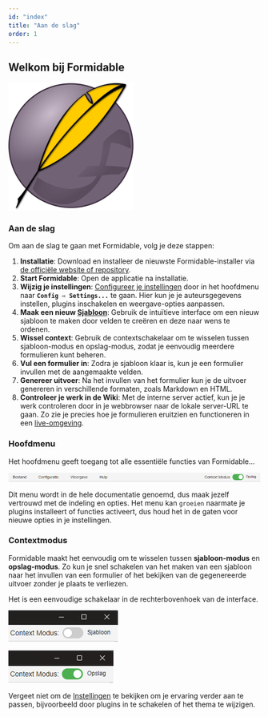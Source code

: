 ```yaml
---
id: "index"
title: "Aan de slag"
order: 1
---
```


## Welkom bij Formidable

![Formidable Logo](images/formidable.png)

### Aan de slag

Om aan de slag te gaan met Formidable, volg je deze stappen:

1. **Installatie**: Download en installeer de nieuwste Formidable-installer via [de officiële website of repository](https://github.com/petervdpas/Formidable/releases).
2. **Start Formidable**: Open de applicatie na installatie.
3. **Wijzig je instellingen**: [Configureer je instellingen](#settings) door in het hoofdmenu naar **`Config ⇨ Settings...`** te gaan. Hier kun je je auteursgegevens instellen, plugins inschakelen en weergave-opties aanpassen.
4. **Maak een nieuw [Sjabloon](#templates)**: Gebruik de intuïtieve interface om een nieuw sjabloon te maken door velden te creëren en deze naar wens te ordenen.
5. **Wissel context**: Gebruik de contextschakelaar om te wisselen tussen sjabloon-modus en opslag-modus, zodat je eenvoudig meerdere formulieren kunt beheren.
6. **Vul een formulier in**: Zodra je sjabloon klaar is, kun je een formulier invullen met de aangemaakte velden.
7. **Genereer uitvoer**: Na het invullen van het formulier kun je de uitvoer genereren in verschillende formaten, zoals Markdown en HTML.
8. **Controleer je werk in de Wiki**: Met de interne server actief, kun je je werk controleren door in je webbrowser naar de lokale server-URL te gaan. Zo zie je precies hoe je formulieren eruitzien en functioneren in een [live-omgeving](http://localhost:8383).

### Hoofdmenu

Het hoofdmenu geeft toegang tot alle essentiële functies van Formidable...

![Hoofdmenu](images/main-menu.nl.png)

Dit menu wordt in de hele documentatie genoemd, dus maak jezelf vertrouwd met de indeling en opties. Het menu kan `groeien` naarmate je plugins installeert of functies activeert, dus houd het in de gaten voor nieuwe opties in je instellingen.

### Contextmodus

Formidable maakt het eenvoudig om te wisselen tussen **sjabloon-modus** en **opslag-modus**. Zo kun je snel schakelen van het maken van een sjabloon naar het invullen van een formulier of het bekijken van de gegenereerde uitvoer zonder je plaats te verliezen.

Het is een eenvoudige schakelaar in de rechterbovenhoek van de interface.

![Sjabloon Context](images/context-template.nl.png)

![Opslag Context](images/context-storage.nl.png)

Vergeet niet om de [Instellingen](#settings) te bekijken om je ervaring verder aan te passen, bijvoorbeeld door plugins in te schakelen of het thema te wijzigen.
